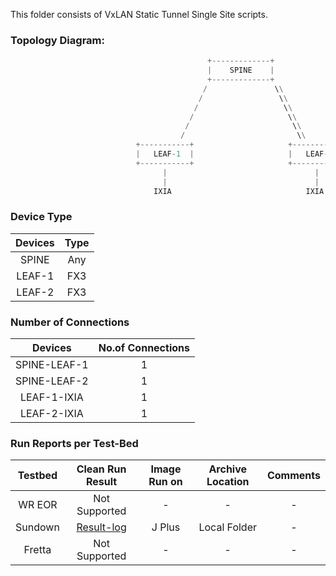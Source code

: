 This folder consists of VxLAN Static Tunnel Single Site scripts.


### **Topology Diagram:**

```python
                                            +-------------+
                                            |    SPINE    |
                                            +-------------+
                                           /               \\
                                          /                 \\
                                         /                   \\
                                        /                     \\
                                       /                       \\
                                      /                         \\
                            +-----------+                     +-----------+
                            |   LEAF-1  |                     |   LEAF-2  |
                            +-----------+                     +-----------+
                                  |                                 |
                                  |                                 |
                                IXIA                              IXIA
```

### **Device Type**

| Devices     | Type|
|:-------------:|:-------------:|
| SPINE | Any |
| LEAF-1 | FX3 |
| LEAF-2 | FX3 |

### **Number of Connections**

| Devices     | No.of Connections|
|:-------------:|:-------------:|
| SPINE-LEAF-1  |  1 |
| SPINE-LEAF-2  |  1 |
| LEAF-1-IXIA  |  1 |
| LEAF-2-IXIA  |  1 |

### **Run Reports per Test-Bed**

| Testbed     | Clean Run Result    | Image Run on | Archive Location | Comments |
|:-------------:|:-------------:|:-----:|:-----:|:-----:|
| WR EOR  | Not Supported | - | - | - |
| Sundown | [Result-log](https://earms-trade.cisco.com/tradeui/logs/details?archive=%2Fauto%2Fdc3-india%2Fjdasgupt_grp%2Fpyats_jdGrp_vxlan_automation_base%2Fusers%2Fpkanduri%2Farchive%2F21-05%2Fvxlan_static_tunnels_job.2021May25_12:06:04.886372.zip&atstype=ATS) | J Plus | Local Folder | - |
| Fretta  | Not Supported | - | - | - |